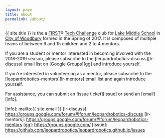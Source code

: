 ```yaml
---
layout: page
title: About
permalink: /about/
---
```

{{ site.title }} is the a [FIRST][first]&reg; [Tech Challenge][tc] club
for [Lake Middle School][lms] in [City of Woodbury][woodbury] formed in the
Spring of 2017. It is composed of multiple teams of between 6 and 15 children
and 2 to 4 mentors.

If you are a student or mentor interested in becoming involved with the
2018-2019 season, please subscribe to the [leopardrobotics-discuss][lr-discuss]
email list on [Google Groups][gg] and introduce yourself.

If you're interested in volunteering as a mentor, please subscribe to
the [leopardrobotics-mentors][lr-mentors] email list and again introduce
yourself.

For assistance, you can submit an [issue ticket][issue] or send an [email][info].

[first]: https://www.firstinspires.org
[tc]: https://www.firstinspires.org/robotics/ftc
[lms]: http://lms.sowashco.org/
[woodbury]: https://www.woodburymn.gov/
[info]: mailto:{{ site.email }}
[lr-discuss]: https://groups.google.com/forum/#!forum/leopardrobotics-discuss
[lr-mentors]: https://groups.google.com/forum/#!forum/leopardrobotics-mentors
[gg]: https://groups.google.com/
[issue]: https://github.com/leopardrobotics/leopardrobotics.github.io/issues
